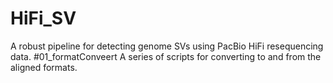 # HiFi_SV
A robust pipeline for detecting genome SVs using PacBio HiFi resequencing data.
#01_formatConveert
A series of scripts for converting to and from the aligned formats.
